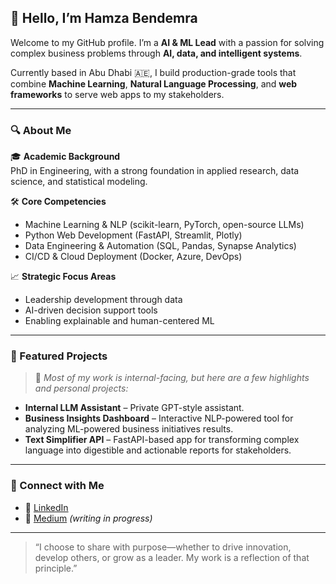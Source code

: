 ## 👋 Hello, I’m Hamza Bendemra

Welcome to my GitHub profile. I’m a **AI & ML Lead** with a passion for solving complex business problems through **AI, data, and intelligent systems**.

Currently based in Abu Dhabi 🇦🇪, I build production-grade tools that combine **Machine Learning**, **Natural Language Processing**, and **web frameworks** to serve web apps to my stakeholders.

---

### 🔍 About Me

🎓 **Academic Background**  
PhD in Engineering, with a strong foundation in applied research, data science, and statistical modeling.

🛠️ **Core Competencies**  
- Machine Learning & NLP (scikit-learn, PyTorch, open-source LLMs)  
- Python Web Development (FastAPI, Streamlit, Plotly)  
- Data Engineering & Automation (SQL, Pandas, Synapse Analytics)  
- CI/CD & Cloud Deployment (Docker, Azure, DevOps)

📈 **Strategic Focus Areas**  
- Leadership development through data  
- AI-driven decision support tools  
- Enabling explainable and human-centered ML

---

### 📌 Featured Projects

> 🔐 *Most of my work is internal-facing, but here are a few highlights and personal projects:*

- **Internal LLM Assistant** – Private GPT-style assistant.  
- **Business Insights Dashboard** – Interactive NLP-powered tool for analyzing ML-powered business initiatives results.  
- **Text Simplifier API** – FastAPI-based app for transforming complex language into digestible and actionable reports for stakeholders.

---

### 🤝 Connect with Me

- 💼 [LinkedIn](https://www.linkedin.com/in/hamzabendemra)  
- 📝 [Medium](https://medium.com/@hamzabendemra) *(writing in progress)*  

---

> “I choose to share with purpose—whether to drive innovation, develop others, or grow as a leader. My work is a reflection of that principle.”
